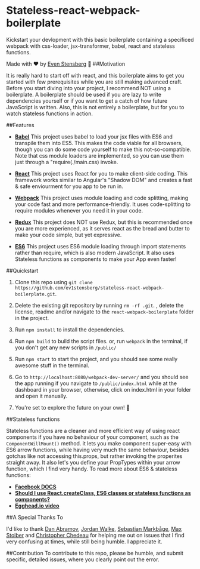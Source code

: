 # Stateless-react-webpack-boilerplate

Kickstart your devlopment with this basic boilerplate containing a specificed webpack with css-loader, jsx-transformer, babel, react and stateless functions. 

Made with :heart: by [Even Stensberg](https://twitter.com/ev1stensberg) :tiger:
##Motivation

It is really hard to start off with react, and this boilerplate aims to get you started with few prerequisites while you are still making advanced craft. Before you start diving into your project, I recommend NOT using a boilerplate. A boilerplate should be used if you are lazy to write dependencies yourself or if you want to get a catch of how future JavaScript is written. Also, this is not entirely a boilerplate, but for you to watch stateless functions in action.

##Features

- [**Babel**](https://github.com/babel/babel) This project uses babel to load your jsx files with ES6 and transpile them into ES5. This makes the code viable for all browsers, though you can do some code yourself to make this not-so-compatible. Note that css module loaders are implemented, so you can use them just through a "require(./main.css) invoke. 

- [**React**](https://github.com/facebook/react) This project uses React for you to make client-side coding. This framework works similar to Angular's "Shadow DOM" and creates a fast & safe enviourment for you app to be run in.

- [**Webpack**](https://github.com/webpack) This project uses module loading and code splitting, making your code fast and more performance-friendly. It uses code-splitting to require modules whenever you need it in your code. 

- [**Redux**](https://github.com/reactjs/redux) This project does NOT use Redux, but this is recommended once you are more experienced, as it serves react as the bread and butter to make your code simple, but yet expressive. 

- [**ES6**](https://github.com/lukehoban/es6features) This project uses ES6 module loading through import statements rather than require, which is also modern JavaScript. It also uses Stateless functions as components to make your App even faster!


##Quickstart

1. Clone this repo using `git clone https://github.com/ev1stensberg/stateless-react-webpack-boilerplate.git`.

2. Delete the existing git repository by running `rm -rf .git`. , delete the license, readme and/or navigate to the `react-webpack-boilerplate` folder in the project.

3. Run `npm install` to install the dependencies.

4. Run `npm build` to build the script files. or, run `webpack` in the terminal, if you don't get any new scripts in `/public/`

5. Run `npm start` to start the project, and you should see some really awesome stuff in the terminal.

6. Go to `http://localhost:8080/webpack-dev-server/` and you should see the app running if you navigate to `/public/index.html` while at the dashboard in your browser, otherwise, click on index.html in your folder and open it manually. 

7. You're set to explore the future on your own! :facepunch:


##Stateless functions 

Stateless functions are a cleaner and more efficient way of using react components if you have no behaviour of your component, such as the `ComponentWillMount()` method. it lets you make component super-easy with ES6 arrow functions, while having very much the same behaviour, besides gotchas like not accessing this.props, but rather invoking the properites straight away. It also let's you define your PropTypes within your arrow function, which I find very handy. To read more about ES6 & stateless functions: 

- [**Facebook DOCS**](https://facebook.github.io/react/docs/reusable-components.html)
- [**Should I use React.createClass, ES6 classes or stateless functions as components?**](http://jamesknelson.com/should-i-use-react-createclass-es6-classes-or-stateless-functional-components/)
- [**Egghead.io video**](https://egghead.io/lessons/react-building-a-react-js-app-utilizing-stateless-function-components)

##A Special Thanks To

I'd like to thank [Dan Abramov](https://twitter.com/dan_abramov), [Jordan Walke](https://twitter.com/jordwalke), [Sebastian Markbåge](https://twitter.com/sebmarkbage), [Max Stoiber](https://twitter.com/mxstbr) and [Christopher Chedeau](https://twitter.com/Vjeux) for helping me out on issues that I find very confusing at times, while still being humble. I appreciate it.

##Contribution
To contribute to this repo, please be humble, and submit specific, detailed issues, where you clearly point out the error.
